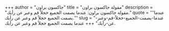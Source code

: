 +++
author = "جاكسون براون"
title = "مقولة جاكسون براون"
description = "مقولة جاكسون براون: عندما يصمت الجميع خجلاً قم وعبر عن رأيك."
quote = '''عندما يصمت الجميع خجلاً قم وعبر عن رأيك.'''
slug = "عندما-يصمت-الجميع-خجلاً-قم-وعبر-عن-رأيك"
+++
عندما يصمت الجميع خجلاً قم وعبر عن رأيك.
